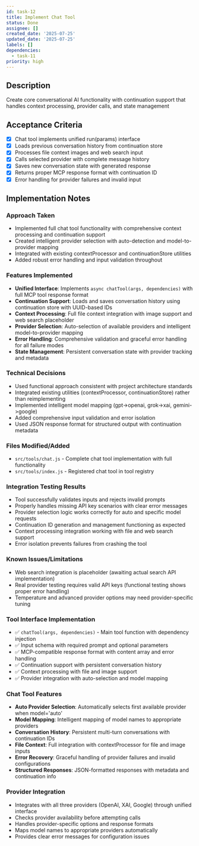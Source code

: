 ```yaml
---
id: task-12
title: Implement Chat Tool
status: Done
assignee: []
created_date: '2025-07-25'
updated_date: '2025-07-25'
labels: []
dependencies:
  - task-11
priority: high
---
```


## Description

Create core conversational AI functionality with continuation support that handles context processing, provider calls, and state management

## Acceptance Criteria

- [x] Chat tool implements unified run(params) interface
- [x] Loads previous conversation history from continuation store
- [x] Processes file context images and web search input
- [x] Calls selected provider with complete message history
- [x] Saves new conversation state with generated response
- [x] Returns proper MCP response format with continuation ID
- [x] Error handling for provider failures and invalid input

## Implementation Notes

### Approach Taken
- Implemented full chat tool functionality with comprehensive context processing and continuation support
- Created intelligent provider selection with auto-detection and model-to-provider mapping
- Integrated with existing contextProcessor and continuationStore utilities
- Added robust error handling and input validation throughout

### Features Implemented
- **Unified Interface**: Implements `async chatTool(args, dependencies)` with full MCP tool response format
- **Continuation Support**: Loads and saves conversation history using continuation store with UUID-based IDs
- **Context Processing**: Full file context integration with image support and web search placeholder
- **Provider Selection**: Auto-selection of available providers and intelligent model-to-provider mapping
- **Error Handling**: Comprehensive validation and graceful error handling for all failure modes
- **State Management**: Persistent conversation state with provider tracking and metadata

### Technical Decisions
- Used functional approach consistent with project architecture standards
- Integrated existing utilities (contextProcessor, continuationStore) rather than reimplementing
- Implemented intelligent model mapping (gpt->openai, grok->xai, gemini->google)
- Added comprehensive input validation and error isolation
- Used JSON response format for structured output with continuation metadata

### Files Modified/Added
- `src/tools/chat.js` - Complete chat tool implementation with full functionality
- `src/tools/index.js` - Registered chat tool in tool registry

### Integration Testing Results
- Tool successfully validates inputs and rejects invalid prompts
- Properly handles missing API key scenarios with clear error messages
- Provider selection logic works correctly for auto and specific model requests
- Continuation ID generation and management functioning as expected
- Context processing integration working with file and web search support
- Error isolation prevents failures from crashing the tool

### Known Issues/Limitations
- Web search integration is placeholder (awaiting actual search API implementation)
- Real provider testing requires valid API keys (functional testing shows proper error handling)
- Temperature and advanced provider options may need provider-specific tuning

### Tool Interface Implementation
- ✅ `chatTool(args, dependencies)` - Main tool function with dependency injection
- ✅ Input schema with required prompt and optional parameters
- ✅ MCP-compatible response format with content array and error handling
- ✅ Continuation support with persistent conversation history
- ✅ Context processing with file and image support
- ✅ Provider integration with auto-selection and model mapping

### Chat Tool Features
- **Auto Provider Selection**: Automatically selects first available provider when model='auto'
- **Model Mapping**: Intelligent mapping of model names to appropriate providers
- **Conversation History**: Persistent multi-turn conversations with continuation IDs
- **File Context**: Full integration with contextProcessor for file and image inputs
- **Error Recovery**: Graceful handling of provider failures and invalid configurations
- **Structured Responses**: JSON-formatted responses with metadata and continuation info

### Provider Integration
- Integrates with all three providers (OpenAI, XAI, Google) through unified interface
- Checks provider availability before attempting calls
- Handles provider-specific options and response formats
- Maps model names to appropriate providers automatically
- Provides clear error messages for configuration issues
